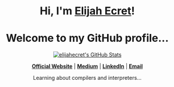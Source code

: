 <h1 align="center">Hi, I'm <a href="https://elijahecret.github.io">Elijah Ecret</a>!</h1>
<h1 align="center">Welcome to my GitHub profile...</h1>

<p align="center">
  <a href="https://awesome-github-stats.azurewebsites.net/index.html??cardType=github&theme=github-dark">    <img  alt="elijahecret's GitHub Stats" src="https://awesome-github-stats.azurewebsites.net/user-stats/elijahecret?cardType=github&theme=github-dark" />  </a>
  </p>


<p align="center">
  <strong><a href="https://elijahecret.github.io">Official Website</a></strong> |
  <strong><a href="https://medium.com/@elijahecret">Medium</a></strong> |
  <strong><a href="https://www.linkedin.com/in/elijah-ecret-87815b219">LinkedIn</a></strong> |
  <strong><a href="elijahecret@gmail.com">Email</a></strong>
</p>

<p align="center">Learning about compilers and interpreters...</p>
